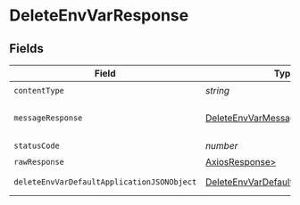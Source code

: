 # DeleteEnvVarResponse


## Fields

| Field                                                                                               | Type                                                                                                | Required                                                                                            | Description                                                                                         |
| --------------------------------------------------------------------------------------------------- | --------------------------------------------------------------------------------------------------- | --------------------------------------------------------------------------------------------------- | --------------------------------------------------------------------------------------------------- |
| `contentType`                                                                                       | *string*                                                                                            | :heavy_check_mark:                                                                                  | N/A                                                                                                 |
| `messageResponse`                                                                                   | [DeleteEnvVarMessageResponse](../../models/operations/deleteenvvarmessageresponse.md)               | :heavy_minus_sign:                                                                                  | A confirmation message.                                                                             |
| `statusCode`                                                                                        | *number*                                                                                            | :heavy_check_mark:                                                                                  | N/A                                                                                                 |
| `rawResponse`                                                                                       | [AxiosResponse>](https://axios-http.com/docs/res_schema)                                            | :heavy_minus_sign:                                                                                  | N/A                                                                                                 |
| `deleteEnvVarDefaultApplicationJSONObject`                                                          | [DeleteEnvVarDefaultApplicationJSON](../../models/operations/deleteenvvardefaultapplicationjson.md) | :heavy_minus_sign:                                                                                  | Error response.                                                                                     |